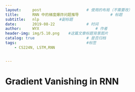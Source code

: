 ```yaml
---
layout:     post   				    # 使用的布局（不需要改）
title:      RNN 中的梯度爆炸问题推导				# 标题 
subtitle:   nlp         #副标题
date:       2019-08-22 				# 时间
author:     WYX 						# 作者
header-img: img/5.10.png 	#这篇文章标题背景图片
catalog: true 						# 是否归档
tags:								#标签
    - CS224N, LSTM,RNN


---
```




# Gradient Vanishing in RNN